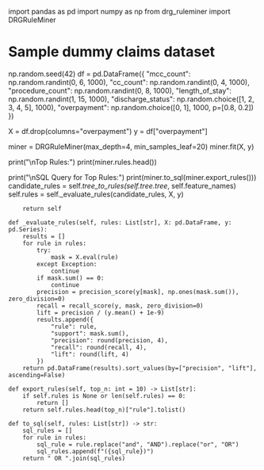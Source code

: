 
import pandas as pd
import numpy as np
from drg_ruleminer import DRGRuleMiner

# Sample dummy claims dataset
np.random.seed(42)
df = pd.DataFrame({
    "mcc_count": np.random.randint(0, 6, 1000),
    "cc_count": np.random.randint(0, 4, 1000),
    "procedure_count": np.random.randint(0, 8, 1000),
    "length_of_stay": np.random.randint(1, 15, 1000),
    "discharge_status": np.random.choice([1, 2, 3, 4, 5], 1000),
    "overpayment": np.random.choice([0, 1], 1000, p=[0.8, 0.2])
})

X = df.drop(columns="overpayment")
y = df["overpayment"]

miner = DRGRuleMiner(max_depth=4, min_samples_leaf=20)
miner.fit(X, y)

print("\nTop Rules:")
print(miner.rules.head())

print("\nSQL Query for Top Rules:")
print(miner.to_sql(miner.export_rules()))        candidate_rules = self._tree_to_rules(self.tree.tree_, self.feature_names)
        self.rules = self._evaluate_rules(candidate_rules, X, y)

        return self

    def _evaluate_rules(self, rules: List[str], X: pd.DataFrame, y: pd.Series):
        results = []
        for rule in rules:
            try:
                mask = X.eval(rule)
            except Exception:
                continue
            if mask.sum() == 0:
                continue
            precision = precision_score(y[mask], np.ones(mask.sum()), zero_division=0)
            recall = recall_score(y, mask, zero_division=0)
            lift = precision / (y.mean() + 1e-9)
            results.append({
                "rule": rule,
                "support": mask.sum(),
                "precision": round(precision, 4),
                "recall": round(recall, 4),
                "lift": round(lift, 4)
            })
        return pd.DataFrame(results).sort_values(by=["precision", "lift"], ascending=False)

    def export_rules(self, top_n: int = 10) -> List[str]:
        if self.rules is None or len(self.rules) == 0:
            return []
        return self.rules.head(top_n)["rule"].tolist()

    def to_sql(self, rules: List[str]) -> str:
        sql_rules = []
        for rule in rules:
            sql_rule = rule.replace("and", "AND").replace("or", "OR")
            sql_rules.append(f"({sql_rule})")
        return " OR ".join(sql_rules)
